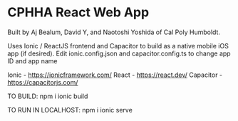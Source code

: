 # CPHHA React Web App 
Built by Aj Bealum, David Y, and Naotoshi Yoshida of Cal Poly Humboldt.

Uses Ionic / ReactJS frontend and Capacitor to build as a native mobile iOS app (if desired).
Edit ionic.config.json and capacitor.config.ts to change app ID and app name

Ionic - https://ionicframework.com/
React - https://react.dev/
Capacitor - https://capacitorjs.com/


TO BUILD:
npm i
ionic build

TO RUN IN LOCALHOST:
npm i
ionic serve
